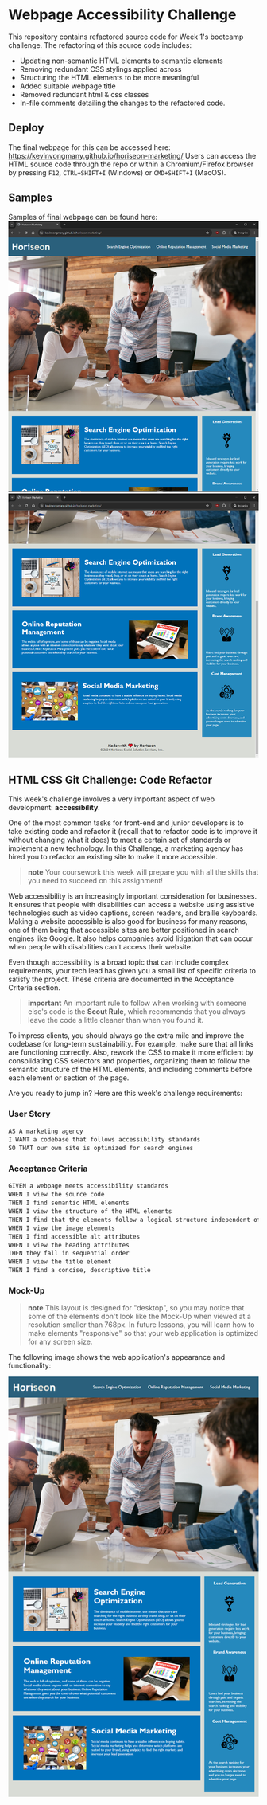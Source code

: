 # Webpage Accessibility Challenge
This repository contains refactored source code for Week 1's bootcamp challenge.
The refactoring of this source code includes:
- Updating non-semantic HTML elements to semantic elements
- Removing redundant CSS stylings applied across
- Structuring the HTML elements to be more meaningful
- Added suitable webpage title
- Removed redundant html & css classes
- In-file comments detailing the changes to the refactored code.

## Deploy
The final webpage for this can be accessed here: https://kevinvongmany.github.io/horiseon-marketing/
Users can access the HTML source code through the repo or within a Chromium/Firefox browser by pressing `F12`, `CTRL+SHIFT+I` (Windows) or `CMD+SHIFT+I` (MacOS). 

## Samples
Samples of final webpage can be found here:
![A sample screenshot of the refactored webpage](docs/sample-screenshot.png)
![Another sample screenshot of the refactored webpage](docs/sample-screenshot-2.png)

## HTML CSS Git Challenge: Code Refactor

This week's challenge involves a very important aspect of web development: **accessibility**. 

One of the most common tasks for front-end and junior developers is to take existing code and refactor it (recall that to refactor code is to improve it without changing what it does) to meet a certain set of standards or implement a new technology. In this Challenge, a marketing agency has hired you to refactor an existing site to make it more accessible. 

> **note** Your coursework this week will prepare you with all the skills that you need to succeed on this assignment!

Web accessibility is an increasingly important consideration for businesses. It ensures that people with disabilities can access a website using assistive technologies such as video captions, screen readers, and braille keyboards. Making a website accessible is also good for business for many reasons, one of them being that accessible sites are better positioned in search engines like Google. It also helps companies avoid litigation that can occur when people with disabilities can't access their website.

Even though accessibility is a broad topic that can include complex requirements, your tech lead has given you a small list of specific criteria to satisfy the project. These criteria are documented in the Acceptance Criteria section.

> **important** An important rule to follow when working with someone else's code is the **Scout Rule**, which recommends that you always leave the code a little cleaner than when you found it.

To impress clients, you should always go the extra mile and improve the codebase for long-term sustainability. For example, make sure that all links are functioning correctly. Also, rework the CSS to make it more efficient by consolidating CSS selectors and properties, organizing them to follow the semantic structure of the HTML elements, and including comments before each element or section of the page.

Are you ready to jump in? Here are this week's challenge requirements: 

### User Story

```md
AS A marketing agency
I WANT a codebase that follows accessibility standards
SO THAT our own site is optimized for search engines
```

### Acceptance Criteria

```md
GIVEN a webpage meets accessibility standards
WHEN I view the source code
THEN I find semantic HTML elements
WHEN I view the structure of the HTML elements
THEN I find that the elements follow a logical structure independent of styling and positioning
WHEN I view the image elements
THEN I find accessible alt attributes
WHEN I view the heading attributes
THEN they fall in sequential order
WHEN I view the title element
THEN I find a concise, descriptive title
```

### Mock-Up

> **note** This layout is designed for "desktop", so you may notice that some of the elements don't look like the Mock-Up when viewed at a resolution smaller than 768px. In future lessons, you will learn how to make elements "responsive" so that your web application is optimized for any screen size.

The following image shows the web application's appearance and functionality:

![A webpage titled "Horiseon" features a navigation menu in the header, a hero image, various sections, and more.](docs/01-html-css-git-homework-demo.png)

